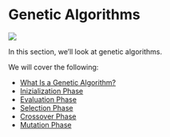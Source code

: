 # Genetic Algorithms

![](../../.gitbook/assets/genetic.png)

In this section, we’ll look at genetic algorithms.

We will cover the following:

* [What Is a Genetic Algorithm?](02-04-01_what-is-a-genetic-algorithm.md)
* [Inizialization Phase](02-04-02_initialization-phase.md)
* [Evaluation Phase](02-04-03_evaluation-phase.md)
* [Selection Phase](02-04-04_selection-phase.md)
* [Crossover Phase](02-04-05_crossover-phase.md)
* [Mutation Phase](02-04-06_mutation-phase.md)

